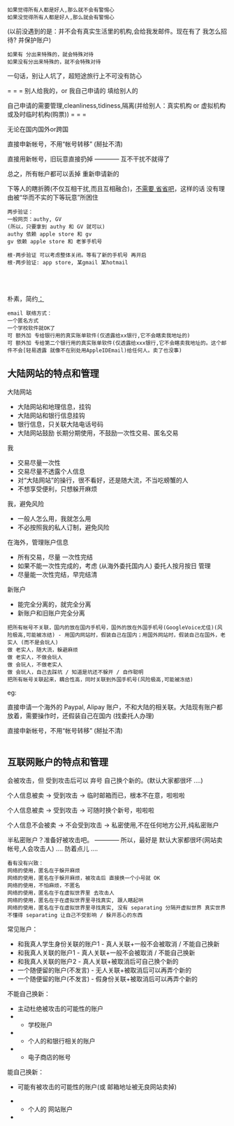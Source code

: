 
```
如果觉得所有人都是好人,那么就不会有警惕心
如果没觉得所有人都是好人,那么就会有警惕心
```
(以前没遇到的是：并不会有真实生活里的机构,会给我发邮件。现在有了 我怎么招待? 并保护账户)
```
如果有 分出来特殊的，就会特殊对待
如果没有分出来特殊的，就不会特殊对待
```

一句话，别让人坑了，超短途旅行上不可没有防心

= = =
别人给我的，or 我自己申请的 填给别人的

自己申请的需要管理,cleanliness,tidiness,隔离(并给别人：真实机构 or 虚拟机构或及时临时机构(购票))
= = =

无论在国内国外or跨国

直接申新帐号，不用“帐号转移” (掰扯不清)

直接用新帐号，旧玩意直接扔掉 ———— 互不干扰不就得了

总之，所有帐户都可以丢掉 重新申请新的

下等人的瞎折腾(不仅互相干扰,而且互相融合)，[不需要 省省吧](https://github.com/7900ms/000nottheater_deserted_systemlibrary/blob/master/supplementary/term-躲避后-侦探游记.md)，这样的话 没有理由被“华而不实的下等玩意”所困住

```
两步验证：
一般网页：authy, GV
(所以，只要拿到 authy 和 GV 就可以)
authy 依赖 apple store 和 gv
gv 依赖 apple store 和 老爹手机号

根·两步验证 可以考虑整体关闭。等有了新的手机号 再开启
根·两步验证: app store, 某gmail 某hotmail
```

<br><br><br>
朴素，简约[：](https://github.com/7900ms/notinternet_deserted/blob/master/small/澳洲华人及中国留学生之家.md)
```
email 联络方式：
一个匿名方式
一个学校软件就OK了
可 额外加 专给银行用的真实账单软件(仅透露给xx银行,它不会瞎卖我地址的)
可 额外加 专给第二个银行用的真实账单软件(仅透露给xxx银行,它不会瞎卖我地址的。这个邮件不会[轻易透露 就像不在别处用AppleIDEmail)给任何人。卖了也没事)
```

## 大陆网站的特点和管理

大陆网站
- 大陆网站和地理信息，挂钩
- 大陆网站和银行信息挂钩
- 银行信息，只关联大陆电话号码
- 大陆网站鼓励 长期分期使用，不鼓励一次性交易、匿名交易

我
- 交易尽量一次性
- 交易尽量不透露个人信息
- 对“大陆网站”的操行，很不看好，还是随大流，不当吃螃蟹的人
- 不想享受便利，只想躲开麻烦

我，避免风险
- 一般人怎么用，我就怎么用
- 不必按照我的私人订制，避免风险

在海外，管理账户信息
- 所有交易，尽量 一次性完结
- 如果不能一次性完成的，考虑 (从海外委托国内人) 委托人按月按日 管理
- 尽量能一次性完结，早完结清

新账户
- 能完全分离的，就完全分离
- 新账户和旧账户完全分离

```
把所有帐号不关联，国内的放在国内手机号，国外的放在外国手机号(GoogleVoice尤佳)(风险极高,可能被冻结) - 用国内网站时，假装自己在国内；用国外网站时，假装自己在国外，老实人 (而不是会玩人)
做 老实人，随大流，躲避麻烦
做 老实人，不做会玩人
做 会玩人，不做老实人
做 会玩人，自己去踩坑 / 知道是坑还不躲开 / 自作聪明
把所有帐号关联起来，耦合性高，同时关联到外国手机号(风险极高,可能被冻结)
```

eg:

直接申请一个海外的 Paypal, Alipay 账户，不和大陆的相关联。大陆现有账户都放着，需要操作时，还假装自己在国内 (找委托人办理)

直接申新帐号，不用“帐号转移” (掰扯不清)<br><br>

## 互联网账户的特点和管理

会被攻击，但 受到攻击后可以 弃号 自己换个新的。(默认大家都很坏 ....)

个人信息被卖 -> 受到攻击 -> 临时邮箱而已，根本不在意，啦啦啦

个人信息被卖 -> 受到攻击 -> 可随时换个新号，啦啦啦

个人信息不会被卖 -> 不会受到攻击 -> 私密使用,不在任何地方公开,纯私密账户

半私密账户？准备好被攻击吧。 ———— 所以，最好是 默认大家都很坏(网站卖帐号,人会攻击人) .... 防着点儿 ....


```
看有没有兴致：
网络的使用，匿名在于躲开麻烦
网络的使用，匿名在于躲开麻烦，被攻击后 直接换一个小号就 OK
网络的使用，不怕麻烦，不匿名
网络的使用，匿名在于在虚拟世界里 去攻击人
网络的使用，匿名在于在虚拟世界里寻找真实, 跟人瞎起哄
网络的使用，匿名在于在虚拟世界里寻找真实, 没有 separating 分隔开虚拟世界 真实世界
不懂得 separating 让自己不受影响 / 躲开恶心的东西 
```

常见账户：
- 和我真人学生身份关联的账户1 - 真人关联+一般不会被取消 / 不能自己换新
- 和我真人关联的账户1 - 真人关联+一般不会被取消 / 不能自己换新
- 和我真人关联的账户2 - 真人关联+被取消后可自己换个新的
- 一个随便留的账户(不发言) - 无人关联+被取消后可以再弄个新的
- 一个随便留的账户(不发言) - 假身份关联+被取消后可以再弄个新的

不能自己换新：
- 主动杜绝被攻击的可能性的账户
- - 学校账户
- - 个人的和银行相关的账户
- - 电子商店的帐号

能自己换新：
- 可能有被攻击的可能性的账户(或 邮箱地址被无良网站卖掉)
- - 个人的 网站账户


-
